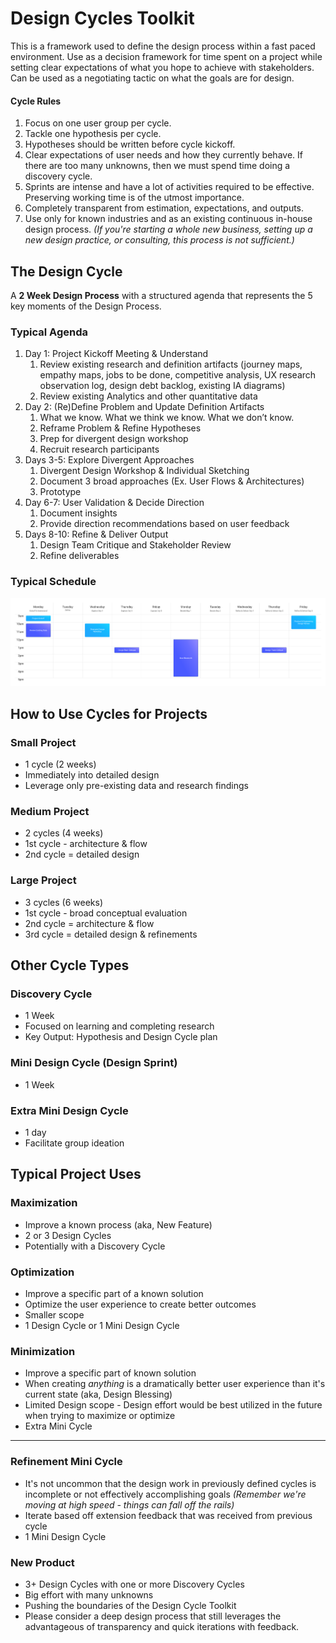 # Design Cycles Toolkit

This is a framework used to define the design process within a fast paced environment. Use as a decision framework for time spent on a project while setting clear expectations of what you hope to achieve with stakeholders. Can be used as a negotiating tactic on what the goals are for design.

#### Cycle Rules
1. Focus on one user group per cycle.
2. Tackle one hypothesis per cycle.
3. Hypotheses should be written before cycle kickoff.
4. Clear expectations of user needs and how they currently behave. If there are too many unknowns, then we must spend time doing a discovery cycle.
5. Sprints are intense and have a lot of activities required to be effective. Preserving working time is of the utmost importance.
6. Completely transparent from estimation, expectations, and outputs.
7. Use only for known industries and as an existing continuous in-house design process. *(If you're starting a whole new business, setting up a new design practice, or consulting, this process is not sufficient.)*


## The Design Cycle
A **2 Week Design Process** with a structured agenda that represents the 5 key moments of the Design Process.

### Typical Agenda
1. Day 1: Project Kickoff Meeting & Understand 
   1. Review existing research and definition artifacts (journey maps, empathy maps, jobs to be done, competitive analysis, UX research observation log, design debt backlog, existing IA diagrams)
   2. Review existing Analytics and other quantitative data
2. Day 2: (Re)Define Problem and Update Definition Artifacts
   1. What we know. What we think we know. What we don’t know. 
   2. Reframe Problem & Refine Hypotheses
   3. Prep for divergent design workshop
   4. Recruit research participants
3. Days 3-5: Explore Divergent Approaches
   1. Divergent Design Workshop & Individual Sketching
   2. Document 3 broad approaches (Ex. User Flows & Architectures)
   3. Prototype
4. Day 6-7: User Validation & Decide Direction
   1. Document insights
   2. Provide direction recommendations based on user feedback
5. Days 8-10: Refine & Deliver Output
   1. Design Team Critique and Stakeholder Review
   2. Refine deliverables

### Typical Schedule
![Design Cycle Schedule](./assets/Design-Cycle-Schedule.png)

## How to Use Cycles for Projects

### Small Project
- 1 cycle (2 weeks)
- Immediately into detailed design
- Leverage only pre-existing data and research findings

### Medium Project
- 2 cycles (4 weeks)
- 1st cycle - architecture & flow
- 2nd cycle = detailed design

### Large Project 
- 3 cycles (6 weeks)
- 1st cycle - broad conceptual evaluation
- 2nd cycle = architecture & flow
- 3rd cycle = detailed design & refinements 

## Other Cycle Types

### Discovery Cycle
- 1 Week
- Focused on learning and completing research
- Key Output: Hypothesis and Design Cycle plan

### Mini Design Cycle (Design Sprint)
- 1 Week

### Extra Mini Design Cycle
- 1 day
- Facilitate group ideation


## Typical Project Uses

### Maximization
- Improve a known process (aka, New Feature)
- 2 or 3 Design Cycles
- Potentially with a Discovery Cycle

### Optimization
- Improve a specific part of a known solution
- Optimize the user experience to create better outcomes
- Smaller scope
- 1 Design Cycle or 1 Mini Design Cycle

### Minimization
- Improve a specific part of known solution
- When creating *anything* is a dramatically better user experience than it's current state (aka, Design Blessing)
- Limited Design scope - Design effort would be best utilized in the future when trying to maximize or optimize
- Extra Mini Cycle

---

### Refinement Mini Cycle
- It's not uncommon that the design work in previously defined cycles is incomplete or not effectively accomplishing goals *(Remember we're moving at high speed - things can fall off the rails)*
- Iterate based off extension feedback that was received from previous cycle 
- 1 Mini Design Cycle

### New Product
- 3+ Design Cycles with one or more Discovery Cycles
- Big effort with many unknowns
- Pushing the boundaries of the Design Cycle Toolkit
- Please consider a deep design process that still leverages the advantageous of transparency and quick iterations with feedback.